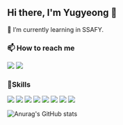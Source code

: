## Hi there, I'm Yugyeong 👋

🌱 I’m currently learning in SSAFY. 

### 📫 How to reach me 
<img src="https://img.shields.io/badge/starinsky284@gmail.com-78BF1E?style=flat-square&logo=gmail&logoColor=#EA4335&color=white"/> <a href="https://velog.io/@cozyturtle/posts" target="_blank"><img src="https://img.shields.io/badge/turtle's Velog-E44747?style=flat-square&logo=velog&logoColor=#20C997&color=white"/> 
</a>
### 🔨Skills  
<img src="https://img.shields.io/badge/React.js-61DAFB?style=flat-square&logo=react&logoColor=white"/> <img src="https://img.shields.io/badge/python-F2E675?style=flat-square&logo=python&logoColor=#3776AB"/> <img src="https://img.shields.io/badge/Vue.js-D7EFC0?style=flat-square&logo=vuedotjs&logoColor=#4FC08D"/> <img src="https://img.shields.io/badge/MySql-FB3DE8?style=flat-square&logo=mysql&logoColor=#4479A1"/>  <img src="https://img.shields.io/badge/Django-C4DDEE?style=flat-square&logo=django&logoColor=#092E20"/> <img src="https://img.shields.io/badge/Figma-DADD4E?style=flat-square&logo=figma&logoColor=#F24E1E"/>  <img src="https://img.shields.io/badge/Jira-E40F0F?style=flat-square&logo=jira&logoColor=#0052CC"/> <img src="https://img.shields.io/badge/Vite-646CFF?style=flat-square&logo=vite&logoColor=#F144D6"/>


![Anurag's GitHub stats](https://github-readme-stats.vercel.app/api?username=suddks&show_icons=true&theme=radical)



<!--
**suddks/suddks** is a ✨ _special_ ✨ repository because its `README.md` (this file) appears on your GitHub profile.

Here are some ideas to get you started:

- 🔭 I’m currently working on ...
- 🌱 I’m currently learning ...
- 👯 I’m looking to collaborate on ...
- 🤔 I’m looking for help with ...
- 💬 Ask me about ...
- 📫 How to reach me: ...
- 😄 Pronouns: ...
- ⚡ Fun fact: ...
-->
